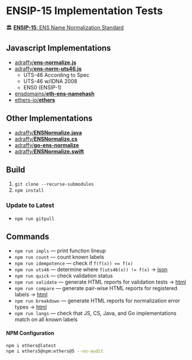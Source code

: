 # ENSIP-15 Implementation Tests

🏛️ [**ENSIP-15**: ENS Name Normalization Standard](https://docs.ens.domains/ensip/15)

## Javascript Implementations

* [adraffy/**ens-normalize.js**](https://github.com/adraffy/ens-normalize.js)
* [adraffy/**ens-norm-uts46.js**](https://github.com/adraffy/ens-norm-uts46.js)
	* UTS-46 According to Spec
	* UTS-46 w/IDNA 2008
	* ENS0 (ENSIP-1)
* [ensdomains/**eth-ens-namehash**](https://github.com/ensdomains/eth-ens-namehash)
* [ethers-io/**ethers**](https://github.com/ethers-io/ethers.js)

## Other Implementations

* [adraffy/**ENSNormalize.java**](https://github.com/adraffy/ENSNormalize.java)
* [adraffy/**ENSNormalize.cs**](https://github.com/adraffy/ENSNormalize.cs)
* [adraffy/**go-ens-normalize**](https://github.com/adraffy/go-ens-normalize)
* [adraffy/**ENSNormalize.swift**](https://github.com/adraffy/ENSNormalize.swift)

## Build

1. `git clone --recurse-submodules`
1. `npm install`

### Update to Latest

* `npm run gitpull`

## Commands

* `npm run impls` — print function lineup
* `npm run count` — count known labels
* `npm run idempotence` — check if `f(f(x)) == f(x)`
* `npm run uts46` — determine where `f(uts46(x)) != f(x)` &rarr; [json](./test-misc/output/uts46.json)
* `npm run quick` — check validation status 
* `npm run validate` — generate HTML reports for validation tests &rarr; [html](https://adraffy.github.io/ens-norm-tests/test-validation/output/)
* `npm run compare` — generate pair-wise HTML reports for registered labels &rarr; [html](https://adraffy.github.io/ens-norm-tests/test-compare/output/)
* `npm run breakdown` — generate HTML reports for normalization error types &rarr; [html](https://adraffy.github.io/ens-norm-tests/test-breakdown/output-20230226/)
* `npm run langs` — check that JS, CS, Java, and Go implementations match on all known labels

#### NPM Configuration
```sh
npm i ethers@latest
npm i ethers5@npm:ethers@5 --no-audit
```
